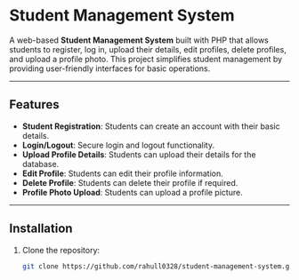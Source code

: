 # Student Management System

A web-based **Student Management System** built with PHP that allows students to register, log in, upload their details, edit profiles, delete profiles, and upload a profile photo. This project simplifies student management by providing user-friendly interfaces for basic operations.

---

## Features

- **Student Registration**: Students can create an account with their basic details.
- **Login/Logout**: Secure login and logout functionality.
- **Upload Profile Details**: Students can upload their details for the database.
- **Edit Profile**: Students can edit their profile information.
- **Delete Profile**: Students can delete their profile if required.
- **Profile Photo Upload**: Students can upload a profile picture.

---

## Installation

1. Clone the repository:
   ```bash
   git clone https://github.com/rahull0328/student-management-system.git